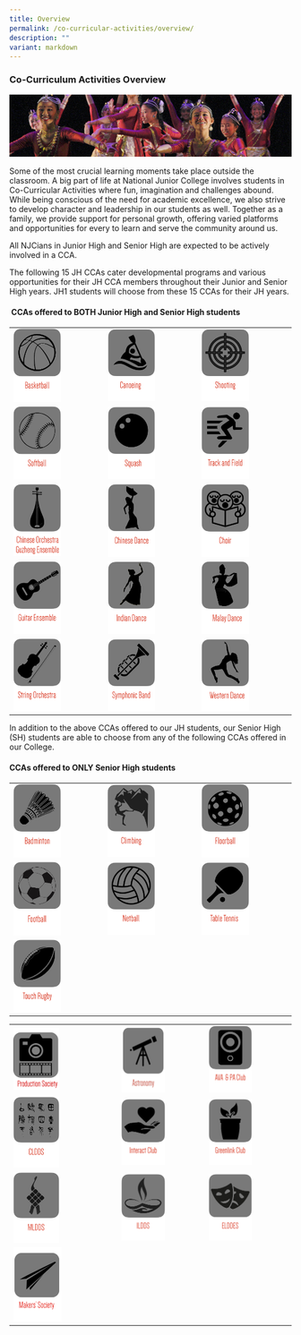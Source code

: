 ```yaml
---
title: Overview
permalink: /co-curricular-activities/overview/
description: ""
variant: markdown
---
```

### Co-Curriculum Activities Overview

![](/images/cca1.png)

Some of the most crucial learning moments take place outside the classroom. A big part of life at National Junior College involves students in Co-Curricular Activities where fun, imagination and challenges abound. While being conscious of the need for academic excellence, we also strive to develop character and leadership in our students as well. Together as a family, we provide support for personal growth, offering varied platforms and opportunities for every to learn and serve the community around us.

All NJCians in Junior High and Senior High are expected to be actively involved in a CCA. &nbsp;

The following 15 JH CCAs cater developmental programs and various opportunities for their JH CCA members throughout their Junior and Senior High years. JH1 students will choose from these 15 CCAs for their JH years.

#### &nbsp;CCAs offered to BOTH Junior High and Senior High students
 
 

|  |  |  |
|---|---|---|
|<a href="/co-curricular-activities/ccas-offered-to-both-jh-and-sh/basketball/"><img style="width:55%" src="/images/c1.png"></a>  |<a href="/co-curricular-activities/ccas-offered-to-both-jh-and-sh/canoeing-and-dragon-boating"><img style="width:55%" src="/images/c2.png"></a>  | <a href="/co-curricular-activities/ccas-offered-to-both-jh-and-sh/shooting-club"><img style="width:55%" src="/images/c3.png"></a> |
|<a href="/co-curricular-activities/ccas-offered-to-both-jh-and-sh/softball"><img style="width:55%" src="/images/c4.png"></a>  | <a href="/co-curricular-activities/ccas-offered-to-both-jh-and-sh/squash"><img style="width:55%" src="/images/c5.png"></a> | <a href="/co-curricular-activities/ccas-offered-to-both-jh-and-sh/track-and-field-and-cross-country"><img style="width:55%" src="/images/c6.png"></a> |
| <a href="/co-curricular-activities/ccas-offered-to-both-jh-and-sh/co-and-ge"><img style="width:55%" src="/images/c7.png"></a> | <a href="/co-curricular-activities/clubs-and-societies/chinese-dance"><img style="width:55%" src="/images/c8.png"></a> | <a href="/co-curricular-activities/clubs-and-societies/choir"><img style="width:55%" src="/images/c9.png"></a> |
|<a href="/co-curricular-activities/clubs-and-societies/guitar-ensemble"><img style="width:55%" src="/images/c10.png"></a>  | <a href="/co-curricular-activities/clubs-and-societies/indian-dance"><img style="width:55%" src="/images/c11.png"></a> | <a href="/co-curricular-activities/clubs-and-societies/malay-dance"><img style="width:55%" src="/images/c12.png"></a> |
| <a href="/co-curricular-activities/clubs-and-societies/string-orchestra"><img style="width:55%" src="/images/c13.png"></a> | <a href="/co-curricular-activities/clubs-and-societies/symphonic-band"><img style="width:55%" src="/images/c14.png"></a> | <a href="/co-curricular-activities/clubs-and-societies/western-dance"><img style="width:55%" src="/images/c15.png"></a> |
 
 
 In addition to the above CCAs offered to our JH students, our Senior High (SH) students are able to choose from any of the following CCAs offered in our College.

#### CCAs offered to ONLY Senior High students

|  |  |  |
|---|---|---|
| <a href="/co-curricular-activities/clubs-and-societies/badminton"><img style="width:55%" src="/images/c16.png"></a> | <a href="/co-curricular-activities/clubs-and-societies/climbing"><img style="width:55%" src="/images/c17.png"></a> | <a href="/co-curricular-activities/clubs-and-societies/floorball"><img style="width:55%" src="/images/c18.png"></a> |
|  <a href="/co-curricular-activities/clubs-and-societies/football"><img style="width:55%" src="/images/c19.png"></a>| <a href="/co-curricular-activities/clubs-and-societies/netball"><img style="width:55%" src="/images/c21.png"></a> |<a href="/co-curricular-activities/clubs-and-societies/table-tennis"><img style="width:55%" src="/images/c22.png"></a>  | 
<a href="/co-curricular-activities/clubs-and-societies/touch-rugby"><img style="width:55%" src="/images/c23.png"></a> | | | |

|  |  |  |
|---|---|---|
|<a href="https://www.nationaljc.moe.edu.sg/co-curricular-activities/clubs-and-societies/production-society/"><img style="width:46%" src="/images/production society_3.png"></a> | <a href="/co-curricular-activities/clubs-and-societies/astronomy-club"><img style="width:55%" src="/images/astrologo3.png"></a> | <a href="/co-curricular-activities/clubs-and-societies/ava-and-pa-club"><img style="width:55%" src="/images/c26.png"></a> |
| <a href="/co-curricular-activities/clubs-and-societies/cldds"><img style="width:46%" src="/images/c27.png"></a> | <a href="/co-curricular-activities/clubs-and-societies/interact-club"><img style="width:55%" src="/images/c28.png"></a> | <a href="/co-curricular-activities/clubs-and-societies/greenlink-club"><img style="width:55%" src="/images/c33.png"></a> |
| <a href="/co-curricular-activities/clubs-and-societies/malay-cultural-society"><img style="width:46%" src="/images/c30.png"></a> | <a href="/co-curricular-activities/clubs-and-societies/ildds"><img style="width:55%" src="/images/c31.png"></a> | <a href="/co-curricular-activities/clubs-and-societies/elddes"><img style="width:55%" src="/images/c32.png"></a> | 
<a href="/co-curricular-activities/clubs-and-societies/makers-society/"><img style="width:48%" src="/images/msocietysmall.png"></a> |